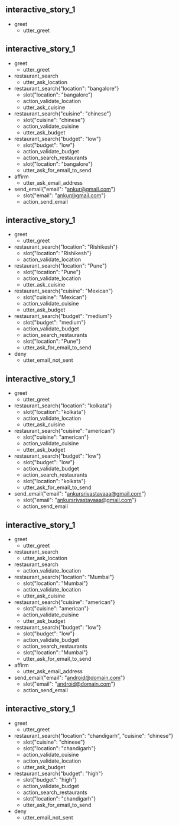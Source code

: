 ## interactive_story_1
* greet
    - utter_greet
## interactive_story_1
* greet
    - utter_greet
* restaurant_search
    - utter_ask_location
* restaurant_search{"location": "bangalore"}
    - slot{"location": "bangalore"}
    - action_validate_location
    - utter_ask_cuisine
* restaurant_search{"cuisine": "chinese"}
    - slot{"cuisine": "chinese"}
    - action_validate_cuisine
    - utter_ask_budget
* restaurant_search{"budget": "low"}
    - slot{"budget": "low"}
    - action_validate_budget
    - action_search_restaurants
    - slot{"location": "bangalore"}
    - utter_ask_for_email_to_send
* affirm
    - utter_ask_email_address
* send_email{"email": "ankur@gmail.com"}
    - slot{"email": "ankur@gmail.com"}
    - action_send_email

## interactive_story_1
* greet
    - utter_greet
* restaurant_search{"location": "Rishikesh"}
    - slot{"location": "Rishikesh"}
    - action_validate_location
* restaurant_search{"location": "Pune"}
    - slot{"location": "Pune"}
    - action_validate_location
    - utter_ask_cuisine
* restaurant_search{"cuisine": "Mexican"}
    - slot{"cuisine": "Mexican"}
    - action_validate_cuisine
    - utter_ask_budget
* restaurant_search{"budget": "medium"}
    - slot{"budget": "medium"}
    - action_validate_budget
    - action_search_restaurants
    - slot{"location": "Pune"}
    - utter_ask_for_email_to_send
* deny
    - utter_email_not_sent

## interactive_story_1
* greet
    - utter_greet
* restaurant_search{"location": "kolkata"}
    - slot{"location": "kolkata"}
    - action_validate_location
    - utter_ask_cuisine
* restaurant_search{"cuisine": "american"}
    - slot{"cuisine": "american"}
    - action_validate_cuisine
    - utter_ask_budget
* restaurant_search{"budget": "low"}
    - slot{"budget": "low"}
    - action_validate_budget
    - action_search_restaurants
    - slot{"location": "kolkata"}
    - utter_ask_for_email_to_send
* send_email{"email": "ankursrivastavaaa@gmail.com"}
    - slot{"email": "ankursrivastavaaa@gmail.com"}
    - action_send_email

## interactive_story_1
* greet
    - utter_greet
* restaurant_search
    - utter_ask_location
* restaurant_search
    - action_validate_location
* restaurant_search{"location": "Mumbai"}
    - slot{"location": "Mumbai"}
    - action_validate_location
    - utter_ask_cuisine
* restaurant_search{"cuisine": "american"}
    - slot{"cuisine": "american"}
    - action_validate_cuisine
    - utter_ask_budget
* restaurant_search{"budget": "low"}
    - slot{"budget": "low"}
    - action_validate_budget
    - action_search_restaurants
    - slot{"location": "Mumbai"}
    - utter_ask_for_email_to_send
* affirm
    - utter_ask_email_address
* send_email{"email": "android@domain.com"}
    - slot{"email": "android@domain.com"}
    - action_send_email

## interactive_story_1
* greet
    - utter_greet
* restaurant_search{"location": "chandigarh", "cuisine": "chinese"}
    - slot{"cuisine": "chinese"}
    - slot{"location": "chandigarh"}
    - action_validate_cuisine
    - action_validate_location
    - utter_ask_budget
* restaurant_search{"budget": "high"}
    - slot{"budget": "high"}
    - action_validate_budget
    - action_search_restaurants
    - slot{"location": "chandigarh"}
    - utter_ask_for_email_to_send
* deny
    - utter_email_not_sent
